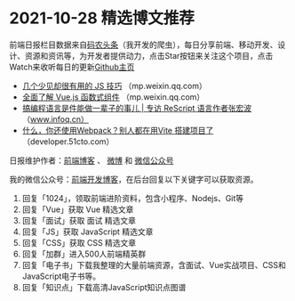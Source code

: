 # 2021-10-28 精选博文推荐

前端日报栏目数据来自[码农头条](http://hao.caibaojian.com.cn/)（我开发的爬虫），每日分享前端、移动开发、设计、资源和资讯等，为开发者提供动力，点击Star按钮来关注这个项目，点击Watch来收听每日的更新[Github主页](https://github.com/kujian/frontendDaily)
* [几个少见却很有用的 JS 技巧](https://mp.weixin.qq.com/s?__biz=MzIyMDkwODczNw==&mid=2247502473&idx=1&sn=c89606c5a5a3eac14730146913e84492) （mp.weixin.qq.com）
* [全面了解 Vue.js 函数式组件](https://mp.weixin.qq.com/s?__biz=MzI0MDYzOTEyOA==&mid=2247484824&idx=1&sn=9ee23ab49d4280dccb25fb7fdfb46772) （mp.weixin.qq.com）
* [搞编程语言是件能做一辈子的事儿 | 专访 ReScript 语言作者张宏波](https://www.infoq.cn/article/z7Fo6dZC408iguGJiDzN) （www.infoq.cn）
* [什么，你还使用Webpack？别人都在用Vite 搭建项目了](https://developer.51cto.com/art/202110/687469.htm) （developer.51cto.com）

日报维护作者：[前端博客](http://caibaojian.com.cn/) 、 [微博](http://weibo.com/kujian) 和 [微信公众号](https://open.weixin.qq.com/qr/code?username=caibaojian_com)

我的微信公众号：[前端开发博客](https://open.weixin.qq.com/qr/code?username=caibaojian_com)，在后台回复以下关键字可以获取资源。

1. 回复「1024」，领取前端进阶资料，包含小程序、Nodejs、Git等
2. 回复「Vue」获取 Vue 精选文章
3. 回复「面试」获取 面试 精选文章
4. 回复「JS」获取 JavaScript 精选文章
5. 回复「CSS」获取 CSS 精选文章
6. 回复「加群」进入500人前端精英群
7. 回复「电子书」下载我整理的大量前端资源，含面试、Vue实战项目、CSS和JavaScript电子书等。
8. 回复「知识点」下载高清JavaScript知识点图谱